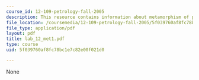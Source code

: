 ```yaml
---
course_id: 12-109-petrology-fall-2005
description: This resource contains information about metamorphism of pelites.
file_location: /coursemedia/12-109-petrology-fall-2005/5f039760af8fc78bc1e7c82e00f021d0_lab_12_met1.pdf
file_type: application/pdf
layout: pdf
title: lab_12_met1.pdf
type: course
uid: 5f039760af8fc78bc1e7c82e00f021d0

---
```

None